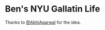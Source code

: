 Ben's NYU Gallatin Life 
========
Thanks to [@AbhiAgarwal](http://github.com/AbhiAgarwal) for the idea.
